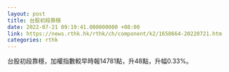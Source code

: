 ```yaml
---
layout: post
title: 台股初段靠穩
date: 2022-07-21 09:19:41.000000000 +08:00
link: https://news.rthk.hk/rthk/ch/component/k2/1658664-20220721.htm
categories: rthk
---
```


台股初段靠穩，加權指數較早時報14781點，升48點，升幅0.33%。

